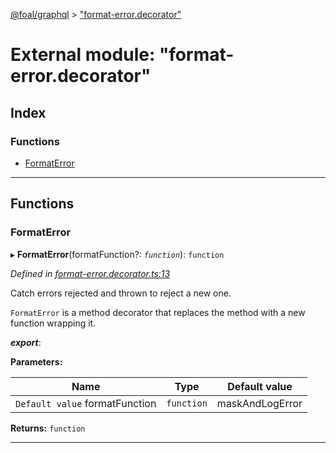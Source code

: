 [@foal/graphql](../README.md) > ["format-error.decorator"](../modules/_format_error_decorator_.md)

# External module: "format-error.decorator"

## Index

### Functions

* [FormatError](_format_error_decorator_.md#formaterror)

---

## Functions

<a id="formaterror"></a>

###  FormatError

▸ **FormatError**(formatFunction?: *`function`*): `function`

*Defined in [format-error.decorator.ts:13](https://github.com/FoalTS/foal/blob/cf326d07/packages/graphql/src/format-error.decorator.ts#L13)*

Catch errors rejected and thrown to reject a new one.

`FormatError` is a method decorator that replaces the method with a new function wrapping it.

*__export__*: 

**Parameters:**

| Name | Type | Default value |
| ------ | ------ | ------ |
| `Default value` formatFunction | `function` |  maskAndLogError |

**Returns:** `function`

___

